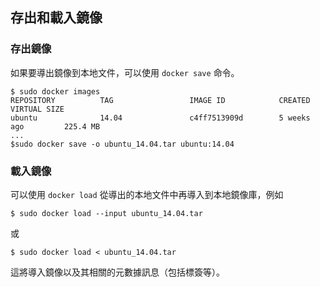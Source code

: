 ## 存出和載入鏡像

### 存出鏡像
如果要導出鏡像到本地文件，可以使用 `docker save` 命令。
```
$ sudo docker images
REPOSITORY          TAG                 IMAGE ID            CREATED             VIRTUAL SIZE
ubuntu              14.04               c4ff7513909d        5 weeks ago         225.4 MB
...
$sudo docker save -o ubuntu_14.04.tar ubuntu:14.04
```

### 載入鏡像
可以使用 `docker load` 從導出的本地文件中再導入到本地鏡像庫，例如
```
$ sudo docker load --input ubuntu_14.04.tar
```
或
```
$ sudo docker load < ubuntu_14.04.tar
```
這將導入鏡像以及其相關的元數據訊息（包括標簽等）。
